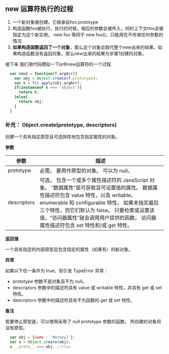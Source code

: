## new 运算符执行的过程

1. 一个新对象被创建。它继承自foo.prototype
2. 构造函数foo被执行。执行的时候，相应的参数会被传入，同时上下文this会被指定为这个新实例。 new foo 等同于 new foo()，只能用在不传递任何参数的情况
3. **如果构造函数返回了一个对象**，那么这个对象会取代整个new出来的结果。如果构造函数没有返回对象，那么new出来的结果为步骤1创建的对象。

接下来 我们用代码模拟一下js中new运算符的一个过程
```javascript
  var new2 = function(f,argArr){
    var obj = Object.create(f.prototype);
    var k = f().apply(obj,argArr);
    if(instanceof k === 'object'){
      return k;
    }else{
      return obj;
    }
  }
```

### 补充： Object.create(prototype, descriptors)

创建一个具有指定原型且可选择性地包含指定属性的对象。

**参数**

|参数|描述|
|---|---|
|prototype|必需。  要用作原型的对象。  可以为 null。 |
|descriptors|可选。  包含一个或多个属性描述符的 JavaScript 对象。 “数据属性”是可获取且可设置值的属性。  数据属性描述符包含 value 特性，以及 writable、enumerable 和 configurable 特性。  如果未指定最后三个特性，则它们默认为 false。  只要检索或设置该值，“访问器属性”就会调用用户提供的函数。  访问器属性描述符包含 set 特性和/或 get 特性。|

**返回值**

一个具有指定的内部原型且包含指定的属性（如果有）的新对象。

**异常**

如果以下任一条件为 true，则引发 TypeError 异常：

* prototype 参数不是对象且不为 null。
* descriptors 参数中的描述符具有 value 或 writable 特性，并具有 get 或 set 特性。
* descriptors 参数中的描述符具有不为函数的 get 或 set 特性。

**备注**

若要停止原型链，可以使用采用了 null prototype 参数的函数。  所创建的对象将没有原型。  

```javascript
  var obj = {name : 'MonkeyJ'};
  var o = Object.create(obj);
  o.__proto__ === obj; //true
```

